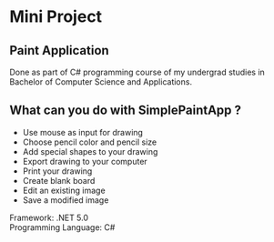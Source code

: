# Mini Project
## Paint Application

Done as part of C# programming course of my undergrad studies in Bachelor of Computer Science and Applications.
<br/>

## What can you do with SimplePaintApp ? 
- Use mouse as input for drawing
- Choose pencil color and pencil size
- Add special shapes to your drawing
- Export drawing to your computer 
- Print your drawing 
- Create blank board 
- Edit an existing image 
- Save a modified image

Framework: .NET 5.0
<br/>
Programming Language: C#
